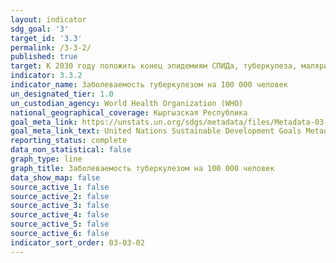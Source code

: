 ```yaml
---
layout: indicator
sdg_goal: '3'
target_id: '3.3'
permalink: /3-3-2/
published: true
target: К 2030 году положить конец эпидемиям СПИДа, туберкулеза, малярии и тропических болезней, которым не уделяется должного внимания, и обеспечить борьбу с гепатитом, заболеваниями, передаваемыми через воду, и другими инфекционными заболеваниями
indicator: 3.3.2
indicator_name: Заболеваемость туберкулезом на 100 000 человек
un_designated_tier: 1.0
un_custodian_agency: World Health Organization (WHO)
national_geographical_coverage: Кыргызская Республика
goal_meta_link: https://unstats.un.org/sdgs/metadata/files/Metadata-03-03-02.pdf
goal_meta_link_text: United Nations Sustainable Development Goals Metadata (PDF 61 KB)
reporting_status: complete
data_non_statistical: false
graph_type: line
graph_title: Заболеваемость туберкулезом на 100 000 человек
data_show_map: false
source_active_1: false
source_active_2: false
source_active_3: false
source_active_4: false
source_active_5: false
source_active_6: false
indicator_sort_order: 03-03-02
---
```

